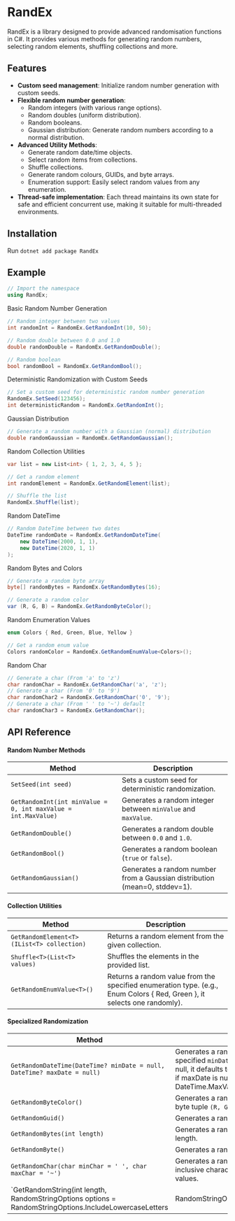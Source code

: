 ﻿
# RandEx

RandEx is a library designed to provide advanced randomisation functions in C#. It provides various methods for generating random numbers, selecting random elements, shuffling collections and more.

## Features
- **Custom seed management**: Initialize random number generation with custom seeds.
- **Flexible random number generation**:
  * Random integers (with various range options).
  * Random doubles (uniform distribution).
  * Random booleans.
  * Gaussian distribution: Generate random numbers according to a normal distribution.
- **Advanced Utility Methods**:
  * Generate random date/time objects.
  * Select random items from collections.
  * Shuffle collections.
  * Generate random colours, GUIDs, and byte arrays.
  * Enumeration support: Easily select random values from any enumeration.
- **Thread-safe implementation**: Each thread maintains its own state for safe and efficient concurrent use, making it suitable for multi-threaded environments.

## Installation
Run `dotnet add package RandEx`

## Example
```csharp
// Import the namespace
using RandEx;
```

Basic Random Number Generation
```csharp
// Random integer between two values
int randomInt = RandomEx.GetRandomInt(10, 50);

// Random double between 0.0 and 1.0
double randomDouble = RandomEx.GetRandomDouble();

// Random boolean
bool randomBool = RandomEx.GetRandomBool();
```

Deterministic Randomization with Custom Seeds
```csharp
// Set a custom seed for deterministic random number generation
RandomEx.SetSeed(123456);
int deterministicRandom = RandomEx.GetRandomInt();
```

Gaussian Distribution
```csharp
// Generate a random number with a Gaussian (normal) distribution
double randomGaussian = RandomEx.GetRandomGaussian();
```

Random Collection Utilities
```csharp
var list = new List<int> { 1, 2, 3, 4, 5 };

// Get a random element
int randomElement = RandomEx.GetRandomElement(list);

// Shuffle the list
RandomEx.Shuffle(list);
```

Random DateTime
```csharp
// Random DateTime between two dates
DateTime randomDate = RandomEx.GetRandomDateTime(
    new DateTime(2000, 1, 1),
    new DateTime(2020, 1, 1)
);
```

Random Bytes and Colors
```csharp
// Generate a random byte array
byte[] randomBytes = RandomEx.GetRandomBytes(16);

// Generate a random color
var (R, G, B) = RandomEx.GetRandomByteColor();
```

Random Enumeration Values
```csharp
enum Colors { Red, Green, Blue, Yellow }

// Get a random enum value
Colors randomColor = RandomEx.GetRandomEnumValue<Colors>();
```

Random Char
```csharp
// Generate a char (From 'a' to 'z')
char randomChar = RandomEx.GetRandomChar('a', 'z');
// Generate a char (From '0' to '9')
char randomChar2 = RandomEx.GetRandomChar('0', '9');
// Generate a char (From ' ' to '~') default
char randomChar3 = RandomEx.GetRandomChar();
```

## API Reference

#### Random Number Methods

| Method                                | Description                                                                           |
|---------------------------------------|---------------------------------------------------------------------------------------|
| `SetSeed(int seed)`                   | Sets a custom seed for deterministic randomization.                                  |
| `GetRandomInt(int minValue = 0, int maxValue = int.MaxValue)` | Generates a random integer between `minValue` and `maxValue`.                     |
| `GetRandomDouble()`                   | Generates a random double between `0.0` and `1.0`.                                   |
| `GetRandomBool()`                     | Generates a random boolean (`true` or `false`).                                      |
| `GetRandomGaussian()`                 | Generates a random number from a Gaussian distribution (mean=0, stddev=1).          |

#### Collection Utilities

| Method                                | Description                                                                           |
|---------------------------------------|---------------------------------------------------------------------------------------|
| `GetRandomElement<T>(IList<T> collection)` | Returns a random element from the given collection.                                |
| `Shuffle<T>(List<T> values)`          | Shuffles the elements in the provided list.                                          |
| `GetRandomEnumValue<T>()`           | Returns a random value from the specified enumeration type. (e.g., Enum Colors { Red, Green }, it selects one randomly).

#### Specialized Randomization

| Method                                | Description                                                                           |
|---------------------------------------|---------------------------------------------------------------------------------------|
| `GetRandomDateTime(DateTime? minDate = null, DateTime? maxDate = null)` | Generates a random `DateTime` between the specified `minDate` and `maxDate`. If minDate is null, it defaults to DateTime.MinValue. Similarly, if maxDate is null, it defaults to DateTime.MaxValue.|
| `GetRandomByteColor()`                | Generates a random color represented as a byte tuple `(R, G, B)`.                    |
| `GetRandomGuid()`                     | Generates a random GUID.                                                             |
| `GetRandomBytes(int length)`          | Generates a random byte array of the specified length.                               |
| `GetRandomByte()`                     | Generates a random byte (0-255).                                                     |
| `GetRandomChar(char minChar = ' ', char maxChar = '~')`                     | Generates a random character from a specified inclusive character range, based on Unicode values.                                                     |
| `GetRandomString(int length, RandomStringOptions options = RandomStringOptions.IncludeLowercaseLetters | RandomStringOptions.IncludeUppercaseLetters | RandomStringOptions.IncludeNumbers)`                     | Generates a random string of the specified length using selected character sets. By default, it includes lowercase letters, uppercase letters, and numbers.                                                     |

